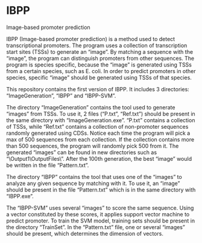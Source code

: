 # IBPP
Image-based promoter prediction

IBPP (Image-based promoter prediction) is a method used to detect transcriptional promoters. The program uses a collection of transcription start sites (TSSs) to generate an “image”. By matching a sequence with the “image”, the program can distinguish promoters from other sequences. The program is species specific, because the “image” is generated using TSSs from a certain species, such as E. coli. In order to predict promoters in other species, specific “image” should be generated using TSSs of that species.

This repository contains the first version of IBPP. It includes 3 directories: “ImageGeneration”, “IBPP” and “IBPP-SVM”. 

The directory “ImageGeneration” contains the tool used to generate “images” from TSSs. To use it, 2 files (“P.txt”, “Ref.txt”) should be present in the same directory with “ImageGeneration.exe”. “P.txt” contains a collection of TSSs, while “Ref.txt” contains a collection of non-promoter sequences randomly generated using CDSs. Notice each time the program will pick a max of 500 sequences from each collection. If the collection contains more than 500 sequences, the program will randomly pick 500 from it. The generated “images” can be found in new directories such as “\Output1\OutputFiles\”. After the 100th generation, the best “image” would be written in the file “Pattern.txt”.

The directory “IBPP” contains the tool that uses one of the “images” to analyze any given sequence by matching with it. To use it, an “image” should be present in the file “Pattern.txt” which is in the same directory with “IBPP.exe”. 

The “IBPP-SVM” uses several “images” to score the same sequence. Using a vector constituted by these scores, it applies support vector machine to predict promoter. To train the SVM model, training sets should be present in the directory “TrainSet”. In the “Pattern.txt” file, one or several “images” should be present, which determines the dimension of vectors.
